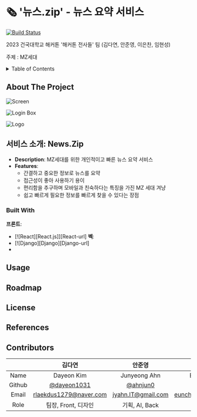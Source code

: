 # 🗞️ '뉴스.zip' - 뉴스 요약 서비스

[![Build Status](https://img.shields.io/badge/status-Developing-green)](https://github.com/Hackaton-Warriors/2023-Konkuk-Univ-HACKATON/)

<!-- ![License]() -->

2023 건국대학교 해커톤 '해커톤 전사들' 팀 (김다연, 안준영, 이은찬, 임현성)

주제 : MZ세대

<!-- TABLE OF CONTENTS -->

<details>
  <summary>Table of Contents</summary>
  <ol>
    <li>
      <a href="#about-the-project">About The Project</a>
      <ul>
        <li><a href="#built-with">Built With</a></li>
      </ul>
    </li>
    <li><a href="#usage">Usage</a></li>
    <li><a href="#roadmap">Roadmap</a></li>
    <li><a href="#license">License</a></li>
    <li><a href="#references">References</a></li>
    <li><a href="#contributors">Contributors</a></li>
  </ol>
</details>
<!-- ABOUT THE PROJECT -->

## About The Project

![Screen](screen.png)

![Login Box](login-box.png)

![Logo](logo.png)

## **서비스 소개: News.Zip**
- **Description**: MZ세대를 위한 개인적이고 빠른 뉴스 요약 서비스
- **Features**:
  - 간결하고 중요한 정보로 뉴스를 요약
  - 접근성이 좋아 사용하기 용이
  - 편리함을 추구하며 모바일과 친숙하다는 특징을 가진 MZ 세대 겨냥
  - 쉽고 빠르게 필요한 정보를 빠르게 찾을 수 있다는 장점
### Built With
**프론트**: 
* [![React][React.js]][React-url]
**벡**: 
* [![Django][Django][Django-url]
* 
## Usage

<!-- ROADMAP -->

## Roadmap

<!-- LICENSE -->

## License

<!-- References -->

## References

<!-- Contributors -->

## Contributors

|        |     김다연     |     안준영     |     이은찬     |     임현성     |
|:------:|:--------------:|:--------------:|:--------------:|:--------------:|
|  Name  | Dayeon Kim | Junyeong Ahn | Eunchan Lee | Hyunsung Lim |
| Github | [@dayeon1031](https://github.com/dayeon1031) | [@ahnjun0](https://github.com/ahnjun0) | [@Welsee](https://github.com/Welsee) | [@hsung3313](https://github.com/hsung3313) |
|  Email  | rlaekdus1279@naver.com | jyahn.IT@gmail.com | eunchan28@naver.com | hsung3313@gmail.com |
|  Role  | 팀장, Front, 디자인 | 기획, AI, Back | Back | Front |

